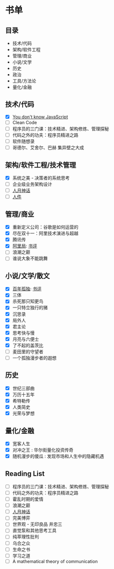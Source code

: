 # 书单

## 目录

- 技术/代码
- 架构/软件工程
- 管理/商业
- 小说/文学
- 历史
- 政治
- 工具/方法论
- 量化/金融

## 技术/代码

- [x] [You don't know JavaScript](https://github.com/getify/You-Dont-Know-JS)
- [ ] Clean Code
- [ ] 程序员的三门课：技术精进、架构修炼、管理探秘
- [ ] 代码之外的功夫：程序员精进之路
- [ ] 软件随想录
- [ ] 哥德尔、艾舍尔、巴赫 集异壁之大成

## 架构/软件工程/技术管理
	
- [x] 系统之美 - 决策者的系统思考
- [ ] 企业级业务架构设计
- [ ] [人月神话](https://book.douban.com/subject/2230248/)
- [ ] [人件](https://book.douban.com/subject/25956450/)

## 管理/商业

- [x] 重新定义公司：谷歌是如何运营的
- [x] 尽在双十一：阿里技术演进与超越
- [x] 腾讯传
- [x] [阿里局](https://book.douban.com/subject/30347705/): [书评](./book/阿里局.md)
- [ ] 浪潮之巅
- [ ] 谁说大象不能跳舞

## 小说/文学/散文

- [x] [百年孤独](https://book.douban.com/subject/6082808/): [书评](./book/Cienañosdesoledad.md)
- [x] 三体
- [x] 杀死那只知更鸟
- [x] 一只特立独行的猪
- [x] 沉思录
- [x] 局外人
- [x] 君主论
- [x] 思考快与慢
- [x] 月亮与六便士
- [x] 了不起的盖茨比
- [ ] 麦田里的守望者
- [ ] 一个孤独漫步者的遐想

## 历史

- [x] 世纪三部曲
- [x] 万历十五年
- [x] 希特勒传
- [x] 人类简史
- [x] 光荣与梦想

## 量化/金融

- [x] 宽客人生
- [x] 对冲之王 : 华尔街量化投资传奇
- [x] 随机漫步的傻瓜 : 发现市场和人生中的隐藏机遇

## Reading List　

- [ ] 程序员的三门课：技术精进、架构修炼、管理探秘
- [ ] 代码之外的功夫：程序员精进之路
- [ ] 霍乱时期的爱情
- [ ] 浪潮之巅
- [ ] [人月神话](https://book.douban.com/subject/2230248/)
- [ ] 完美博弈
- [ ] 世界观 - 无印良品 井忠三
- [ ] 直觉泵和其他思考工具
- [ ] 纯萃理性批判
- [ ] 乌合之众
- [ ] 生命之书
- [ ] 学习之道
- [ ] A mathematical theory of communication
